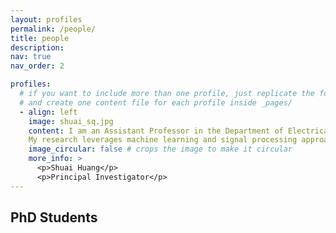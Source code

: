 ```yaml
---
layout: profiles
permalink: /people/
title: people
description:
nav: true
nav_order: 2

profiles:
  # if you want to include more than one profile, just replicate the following block
  # and create one content file for each profile inside _pages/
  - align: left
    image: shuai_sq.jpg
    content: I am an Assistant Professor in the Department of Electrical and Computer Engineering at Auburn University, with affliation to the Neuroimaging Center. Prior to joining Auburn ECE in Fall 2024, I obtained my PhD in Electrical and Computer Engineering from the Johns Hopkins University, where I have been very fortunate to have Dr. Trac D. Tran as my advisor. I was a postdoctoral fellow in Dr. Ivan Dokmanic's group at the Univeresity of Illinois at Urbana-Champaign and in Dr. Deqiang Qiu's group at Emory University.
    My research leverages machine learning and signal processing approaches to address challenges in neuroimaging and neuroscience. I am fascinated by the ultimate quest to find order in data!
    image_circular: false # crops the image to make it circular
    more_info: >
      <p>Shuai Huang</p>
      <p>Principal Investigator</p>
---
```

## PhD Students
